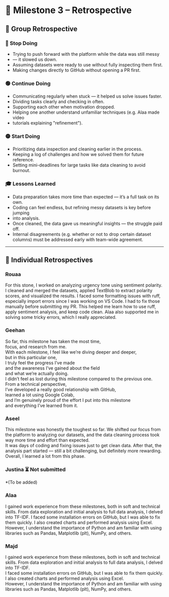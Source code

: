 # 📌 Milestone 3 – Retrospective

## 🧠 Group Retrospective

### 🔴 Stop Doing

- Trying to push forward with the platform while the data was still messy
- — it slowed us down.  
- Assuming datasets were ready to use without fully inspecting them first.  
- Making changes directly to GitHub without opening a PR first.  

### 🟢 Continue Doing

- Communicating regularly when stuck — it helped us solve issues faster.  
- Dividing tasks clearly and checking in often.  
- Supporting each other when motivation dropped.  
- Helping one another understand unfamiliar techniques (e.g. Alaa made video
- tutorials explaining "refinement").  

### 🟡 Start Doing

- Prioritizing data inspection and cleaning earlier in the process.  
- Keeping a log of challenges and how we solved them for future reference.  
- Setting mini-deadlines for large tasks like data cleaning to avoid burnout.  

### 🎓 Lessons Learned

- Data preparation takes more time than expected — it’s a full task on its own.
- Coding can feel endless, but refining messy datasets is key before jumping
- into analysis.  
- Once cleaned, the data gave us meaningful insights — the struggle paid off.  
- Internal disagreements (e.g. whether or not to drop certain dataset columns)
 must be addressed early with team-wide agreement.  

---

## 👤 Individual Retrospectives

### **Rouaa**

For this stone, I worked on analyzing urgency tone using sentiment polarity.
I cleaned and merged the datasets, applied TextBlob to extract polarity scores,
and visualized the results.
I faced some formatting issues with ruff, especially import errors since I was
working on VS Code. I had to fix those manually before submitting my PR.
This helped me learn how to use ruff, apply sentiment analysis, and keep code
clean. Alaa also supported me in solving some tricky errors, which I really appreciated.

### **Geehan**

So far, this milestone has taken the most time,  
focus, and research from me.  
With each milestone, I feel like we’re diving deeper and deeper,  
but in this particular one,  
I truly feel the progress I’ve made  
and the awareness I’ve gained about the field  
and what we’re actually doing.  
I didn’t feel as lost during this milestone compared to the previous one.  
From a technical perspective,  
I’ve developed a really good relationship with GitHub,  
learned a lot using Google Colab,  
and I’m genuinely proud of the effort I put into this milestone  
and everything I’ve learned from it.

### **Aseel**

This milestone was honestly the toughest so far. We shifted our focus from the
platform to analyzing our datasets, and the data cleaning process took way more
time and effort than expected.  
It was days of coding and fixing issues just to get clean data. After that,
the analysis part started — still a bit challenging, but definitely more rewarding.
Overall, I learned a lot from this phase.

### **Justina** ⏳ Not submitted  

*(To be added)

### **Alaa**

I gained work experience from these milestones, both in soft and technical skills.
From data exploration and initial analysis to full data analysis, I delved into
 TF-IDF.
I faced some installation errors on GitHub, but I was able to fix them quickly.
I also created charts and performed analysis using Excel.  
However, I understand the importance of Python and am familiar with using
libraries such as Pandas, Matplotlib (plt), NumPy, and others.

### **Majd**  

I gained work experience from these milestones, both in soft and technical skills.
From data exploration and initial analysis to full data analysis, I delved into
TF-IDF.  
I faced some installation errors on GitHub, but I was able to fix them quickly.
I also created charts and performed analysis using Excel.  
However, I understand the importance of Python and am familiar with using
libraries such as Pandas, Matplotlib (plt), NumPy, and others.
